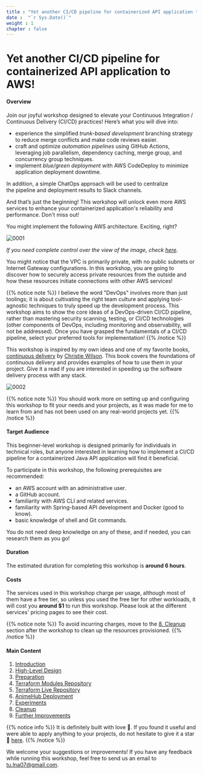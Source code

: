 ```yaml
---
title : "Yet another CI/CD pipeline for containerized API application to AWS!"
date :  "`r Sys.Date()`" 
weight : 1 
chapter : false
---
```


# Yet another CI/CD pipeline for containerized API application to AWS!

#### Overview

Join our joyful workshop designed to elevate your Continuous Integration / Continuous Delivery (CI/CD) practices! Here’s what you will dive into:

- experience the simplified *trunk-based development* branching strategy to reduce merge conflicts and make code reviews easier.
- craft and optimize *automation pipelines* using GitHub Actions, leveraging job parallelism, dependency caching, merge group, and concurrency group techniques.
- implement *blue/green deployment* with AWS CodeDeploy to minimize application deployment downtime.

In addition, a simple ChatOps approach will be used to centralize the pipeline and deployment results to Slack channels.
  
And that’s just the beginning! This workshop will unlock even more AWS services to enhance your containerized application's reliability and performance. Don't miss out!

You might implement the following AWS architecture. Exciting, right?

![0001](/images/0/0001.svg?featherlight=false&width=100pc)

*If you need complete control over the view of the image, check [here](https://drive.google.com/file/d/1N3jMhLBQQzXQKa8JfW5R7RGvMHI2_wnb/view?usp=sharing).*

You might notice that the VPC is primarily private, with no public subnets or Internet Gateway configurations. In this workshop, you are going to discover how to securely access private resources from the outside and how these resources initiate connections with other AWS services!

{{% notice note %}}
I believe the word "DevOps" involves more than just toolings; it is about cultivating the right team culture and applying tool-agnostic techniques to truly speed up the development process. This workshop aims to show the core ideas of a DevOps-driven CI/CD pipeline, rather than mastering security scanning, testing, or CI/CD technologies (other components of DevOps, including monitoring and observability, will not be addressed). Once you have grasped the fundamentals of a CI/CD pipeline, select your preferred tools for implementation!
{{% /notice %}}

This workshop is inspired by my own ideas and one of my favorite books, [continuous delivery](https://www.amazon.co.uk/Grokking-Continuous-Delivery-Christie-Wilson/dp/1617298255) by [Christie Wilson](https://www.linkedin.com/in/christieawilson/?originalSubdomain=ca). This book covers the foundations of continuous delivery and provides examples of how to use them in your project. Give it a read if you are interested in speeding up the software delivery process with any stack.

![0002](/images/0/0001.jpg?featherlight=false&width=18pc)

{{% notice note %}}
You should work more on setting up and configuring this workshop to fit your needs and your projects, as it was made for me to learn from and has not been used on any real-world projects yet.
{{% /notice %}}

<!-- Take a look at some of the operations you might be engaged in. Do not worry if you do not understand now, it will be clear later!

Local development to CI workflow triggers and update dependency cache (You will skip the majority of local development processes for the sake of simplicity in hands-on sections).

![0002](/images/0/0002.svg?featherlight=false&width=100pc)

The release process might be simple as

![0003](/images/0/0003.svg?featherlight=false&width=100pc)

You can also start the rollback process manually.

![0004](/images/0/0004.svg?featherlight=false&width=100pc) -->

#### Target Audience
This beginner-level workshop is designed primarily for individuals in technical roles, but anyone interested in learning how to implement a CI/CD pipeline for a containerized Java API application will find it beneficial.

To participate in this workshop, the following prerequisites are recommended:

- an AWS account with an administrative user.
- a GitHub account.
- familiarity with AWS CLI and related services.
- familiarity with Spring-based API development and Docker (good to know).
- basic knowledge of shell and Git commands.

You do not need deep knowledge on any of these, and if needed, you can research them as you go!

#### Duration
The estimated duration for completing this workshop is **around 6 hours**.

#### Costs
The services used in this workshop charge per usage, although most of them have a free tier, so unless you used the free tier for other workloads, it will cost you **around $1** to run this workshop. Please look at the different services' pricing pages to see their cost.

{{% notice note %}}
To avoid incurring charges, move to the [8. Cleanup](./8-cleanup/) section after the workshop to clean up the resources provisioned.
{{% /notice %}}

#### Main Content

1. [Introduction](./1-introduction/)
2. [High-Level Design](./2-high-level-design/)
3. [Preparation](./3-preparation/)
4. [Terraform Modules Repository](./4-terraform-modules-repository/)
5. [Terraform Live Repository](./5-terraform-live-repository/)
6. [AnimeHub Deployment](./6-animehub-deployment/)
7. [Experiments](./7-experiments/)
8. [Cleanup](./8-cleanup/)
9. [Further Improvements](./9-further-improvements/)
<!-- need to remove parenthesis for path in Hugo 0.88.1 for Windows-->

{{% notice info %}}
It is definitely built with love 💖. If you found it useful and were able to apply anything to your projects, do not hesitate to give it a star 🌟 [here](https://github.com/Definitely-not-AWS-Workshops/workshop-2-blog).
{{% /notice %}}

We welcome your suggestions or improvements! If you have any feedback while running this workshop, feel free to send us an email to [tu.lna07@gmail.com](mailto:tu.lna07@gmail.com).


